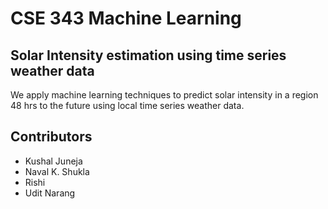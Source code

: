 # CSE 343 Machine Learning

## Solar Intensity estimation using time series weather data

We apply machine learning techniques to predict solar intensity in a region 48 hrs to the future using local time series weather data.

## Contributors
- Kushal Juneja
- Naval K. Shukla
- Rishi
- Udit Narang

